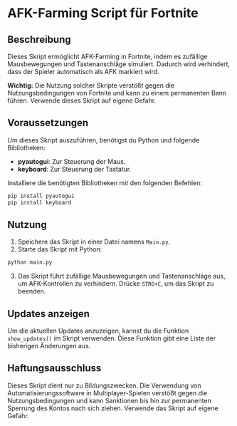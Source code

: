 # AFK-Farming Script für Fortnite

## Beschreibung
Dieses Skript ermöglicht AFK-Farming in Fortnite, indem es zufällige Mausbewegungen und Tastenanschläge simuliert. Dadurch wird verhindert, dass der Spieler automatisch als AFK markiert wird.

**Wichtig:** Die Nutzung solcher Skripte verstößt gegen die Nutzungsbedingungen von Fortnite und kann zu einem permanenten Bann führen. Verwende dieses Skript auf eigene Gefahr.

## Voraussetzungen
Um dieses Skript auszuführen, benötigst du Python und folgende Bibliotheken:

- **pyautogui**: Zur Steuerung der Maus.
- **keyboard**: Zur Steuerung der Tastatur.

Installiere die benötigten Bibliotheken mit den folgenden Befehlen:

```sh
pip install pyautogui
pip install keyboard
```

## Nutzung
1. Speichere das Skript in einer Datei namens `Main.py`.
2. Starte das Skript mit Python:

```sh
python main.py
```

3. Das Skript führt zufällige Mausbewegungen und Tastenanschläge aus, um AFK-Kontrollen zu verhindern. Drücke `STRG+C`, um das Skript zu beenden.

## Updates anzeigen
Um die aktuellen Updates anzuzeigen, kannst du die Funktion `show_updates()` im Skript verwenden. Diese Funktion gibt eine Liste der bisherigen Änderungen aus.

## Haftungsausschluss
Dieses Skript dient nur zu Bildungszwecken. Die Verwendung von Automatisierungssoftware in Multiplayer-Spielen verstößt gegen die Nutzungsbedingungen und kann Sanktionen bis hin zur permanenten Sperrung des Kontos nach sich ziehen. Verwende das Skript auf eigene Gefahr.

